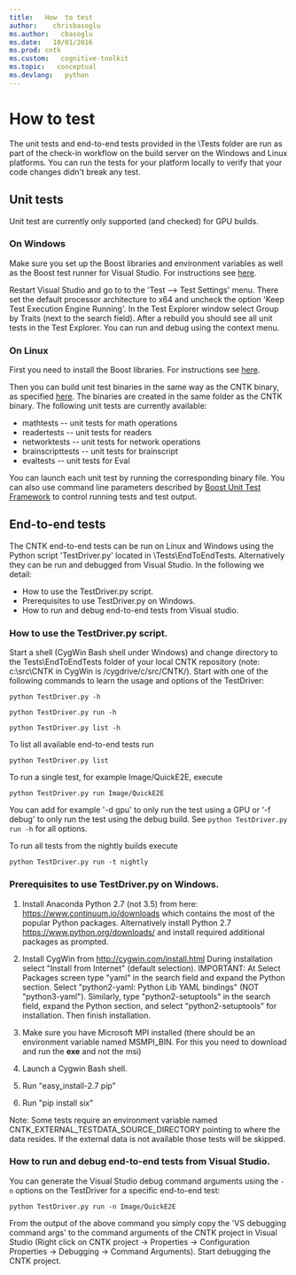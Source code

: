 ```yaml
---
title:   How  to test
author:    chrisbasoglu
ms.author:   cbasoglu
ms.date:   10/01/2016
ms.prod: cntk
ms.custom:   cognitive-toolkit
ms.topic:   conceptual
ms.devlang:   python
---
```


# How to test

The unit tests and end-to-end tests provided in the <CNTK Repo root>\Tests folder are run as part 
of the check-in workflow on the build server on the Windows and Linux platforms. You can run the
tests for your platform locally to verify that your code changes didn't break any test.

## Unit tests

Unit test are currently only supported (and checked) for GPU builds.

### On Windows
Make sure you set up the Boost libraries and environment variables as well as the Boost test runner
for Visual Studio. For instructions see [here](./Setup-CNTK-on-Windows.md#boost). 

Restart Visual Studio and go to to the 'Test --> Test Settings' menu. There set 
the default processor architecture to x64 and uncheck the option 'Keep Test 
Execution Engine Running'. In the Test Explorer window select Group by Traits 
(next to the search field). After a rebuild you should see all unit tests in 
the Test Explorer. You can run and debug using the context menu.

### On Linux
First you need to install the Boost libraries. For instructions see [here](./Setup-CNTK-on-Linux.md#boost-library). 

Then you can build unit test binaries in the same way as the CNTK binary, as specified [here](./Setup-CNTK-on-Linux.md). The binaries are created in the same folder as the CNTK binary.
The following unit tests are currently available:
* mathtests -- unit tests for math operations
* readertests -- unit tests for readers
* networktests -- unit tests for network operations
* brainscripttests -- unit tests for brainscript 
* evaltests -- unit tests for Eval

You can launch each unit test by running the corresponding binary file. You can also use command line parameters described by [Boost Unit Test Framework](http://www.boost.org/doc/libs/1_60_0/libs/test/doc/html/boost_test/utf_reference/rt_param_reference.html) to control running tests and test output. 

## End-to-end tests

The CNTK end-to-end tests can be run on Linux and Windows using the Python 
script 'TestDriver.py' located in <CNTK Repo root>\Tests\EndToEndTests. 
Alternatively they can be run and debugged from Visual Studio. In the following 
we detail:
* How to use the TestDriver.py script.
* Prerequisites to use TestDriver.py on Windows.
* How to run and debug end-to-end tests from Visual studio.

### How to use the TestDriver.py script.

Start a shell (CygWin Bash shell under Windows) and change directory to the Tests\EndToEndTests folder of 
your local CNTK repository (note: c:\src\CNTK in CygWin is /cygdrive/c/src/CNTK/).
Start with one of the following commands to learn the usage and options of the 
TestDriver:

`python TestDriver.py -h`

`python TestDriver.py run -h`

`python TestDriver.py list -h`

To list all available end-to-end tests run

`python TestDriver.py list`

To run a single test, for example Image/QuickE2E, execute

`python TestDriver.py run Image/QuickE2E`

You can add for example '-d gpu' to only run the test using a GPU or '-f debug' 
to  only run the test using the debug build. See `python TestDriver.py run -h` 
for all options.

To run all tests from the nightly builds execute

`python TestDriver.py run -t nightly`

### Prerequisites to use TestDriver.py on Windows.

1. Install Anaconda Python 2.7 (not 3.5) from here: https://www.continuum.io/downloads which contains the most of the popular Python packages. Alternatively install Python 2.7 https://www.python.org/downloads/ and install required additional packages as prompted.

2. Install CygWin from http://cygwin.com/install.html During installation select 
"Install from Internet" (default selection).
IMPORTANT: At Select Packages screen type "yaml" in the search field and expand 
the Python section. Select "python2-yaml: Python Lib YAML bindings" 
(NOT "python3-yaml"). Similarly, type "python2-setuptools" in the search field, expand the Python section, and select "python2-setuptools" for installation. Then finish installation.
3. Make sure you have Microsoft MPI installed (there should be an environment 
variable named MSMPI_BIN. For this you need to download and run the **exe** and not the msi)
4. Launch a Cygwin Bash shell.
5. Run "easy_install-2.7 pip"
6. Run "pip install six"

Note: Some tests require an environment variable named 
CNTK_EXTERNAL_TESTDATA_SOURCE_DIRECTORY pointing to where the data resides. 
If the external data is not available those tests will be skipped.

### How to run and debug end-to-end tests from Visual Studio.

You can generate the Visual Studio debug command arguments using the `-n` options
on the TestDriver for a specific end-to-end test:

`python TestDriver.py run -n Image/QuickE2E`

From the output of the above command you simply copy the 'VS debugging command args' 
to the command arguments of the CNTK project in Visual Studio (Right click on CNTK 
project -> Properties -> Configuration Properties -> Debugging -> Command Arguments). 
Start debugging the CNTK project.

